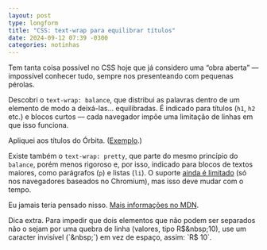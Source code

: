 ```yaml
---
layout: post
type: longform
title: "CSS: text-wrap para equilibrar títulos"
date: 2024-09-12 07:39 -0300
categories: notinhas
---
```

Tem tanta coisa possível no CSS hoje que já considero uma “obra aberta” — impossível conhecer tudo, sempre nos presenteando com pequenas pérolas.

Descobri o `text-wrap: balance`, que distribui as palavras dentro de um elemento de modo a deixá-las… equilibradas. É indicado para títulos (`h1`, `h2` etc.) e blocos curtos — cada navegador impõe uma limitação de linhas em que isso funciona.

Apliquei aos títulos do Órbita. ([Exemplo](https://manualdousuario.net/orbita-post/ticci-tabs-um-jeito-simples-de-acompanhar-seis-a-sete-sites-favoritos-ios/).)

Existe também o `text-wrap: pretty`, que parte do mesmo princípio do `balance`, porém menos rigoroso e, por isso, indicado para blocos de textos maiores, como parágrafos (`p`) e listas (`li`). O suporte [ainda é limitado](https://caniuse.com/mdn-css_properties_text-wrap_pretty) (só nos navegadores baseados no Chromium), mas isso deve mudar com o tempo.

Eu jamais teria pensado nisso. [Mais informações no MDN](https://developer.mozilla.org/en-US/docs/Web/CSS/text-wrap).

Dica extra. Para impedir que dois elementos que não podem ser separados não o sejam por uma quebra de linha (valores, tipo R$&nbsp;10), use um caracter invisível (`&nbsp;`) em vez de espaço, assim: `R$&nbsp;10`.